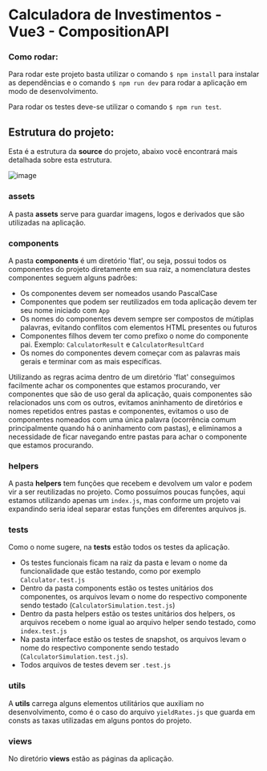# Calculadora de Investimentos - Vue3 - CompositionAPI 

### Como rodar:
Para rodar este projeto basta utilizar o comando `$ npm install` para instalar as dependências e o comando `$ npm run dev` para rodar a aplicação em modo de desenvolvimento.

Para rodar os testes deve-se utilizar o comando `$ npm run test`.

## Estrutura do projeto:
Esta é a estrutura da **source** do projeto, abaixo você encontrará mais detalhada sobre esta estrutura.

![image](https://github.com/user-attachments/assets/eb97bfdf-dea8-4ff6-8338-6f3a9ca27c04)

### assets
A pasta **assets** serve para guardar imagens, logos e derivados que são utilizadas na aplicação.

### components
A pasta **components** é um diretório 'flat', ou seja, possui todos os componentes do projeto diretamente em sua raiz, a nomenclatura destes componentes seguem alguns padrões:
* Os componentes devem ser nomeados usando PascalCase
* Componentes que podem ser reutilizados em toda aplicação devem ter seu nome iniciado com `App`
* Os nomes do componentes devem sempre ser compostos de mútiplas palavras, evitando conflitos com elementos HTML presentes ou futuros
* Componentes filhos devem ter como prefixo o nome do componente pai. Exemplo: `CalculatorResult` e `CalculatorResultCard`
* Os nomes do componentes devem começar com as palavras mais gerais e terminar com as mais específicas.

Utilizando as regras acima dentro de um diretório 'flat' conseguimos facilmente achar os componentes que estamos procurando, ver componentes que são de uso geral da aplicação, quais componentes são relacionados uns com os outros,
evitamos aninhamento de diretórios e nomes repetidos entres pastas e componentes, evitamos o uso de componentes nomeados com uma única palavra (ocorrência comum principalmente quando há o aninhamento com pastas), e eliminamos a necessidade de ficar navegando entre pastas para achar o componente que estamos procurando.

### helpers
A pasta **helpers** tem funções que recebem e devolvem um valor e podem vir a ser reutilizadas no projeto. Como possuímos poucas funções, aqui estamos utilizando apenas um `index.js`, 
mas conforme um projeto vai expandindo seria ideal separar estas funções em diferentes arquivos js.

### tests
Como o nome sugere, na **tests** estão todos os testes da aplicação.
* Os testes funcionais ficam na raiz da pasta e levam o nome da funcionalidade que estão testando, como por exemplo `Calculator.test.js`
* Dentro da pasta components estão os testes unitários dos componentes, os arquivos levam o nome do respectivo componente sendo testado (`CalculatorSimulation.test.js`)
* Dentro da pasta helpers estão os testes unitários dos helpers, os arquivos recebem o nome igual ao arquivo helper sendo testado, como `index.test.js` 
* Na pasta interface estão os testes de snapshot, os arquivos levam o nome do respectivo componente sendo testado (`CalculatorSimulation.test.js`).
* Todos arquivos de testes devem ser `.test.js`

### utils
A **utils** carrega alguns elementos utilitários que auxiliam no desenvolvimento, como é o caso do arquivo `yieldRates.js` que guarda em consts as taxas utilizadas em alguns pontos do projeto.

### views
No diretório **views** estão as páginas da aplicação.
